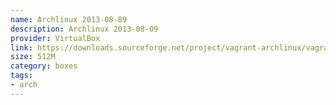 ```yaml
---
name: Archlinux 2013-08-09
description: Archlinux 2013-08-09
provider: VirtualBox
link: https://downloads.sourceforge.net/project/vagrant-archlinux/vagrant-archlinux.box
size: 512M
category: boxes
tags:
- arch
---
```

